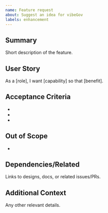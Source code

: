 ```yaml
---
name: Feature request
about: Suggest an idea for vibeGov
labels: enhancement
---
```


## Summary
Short description of the feature.

## User Story
As a [role], I want [capability] so that [benefit].

## Acceptance Criteria
- 
- 
- 

## Out of Scope
- 

## Dependencies/Related
Links to designs, docs, or related issues/PRs.

## Additional Context
Any other relevant details. 